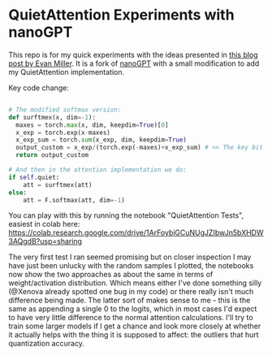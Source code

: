 
# QuietAttention Experiments with nanoGPT

This repo is for my quick experiments with the ideas presented in [this blog post by Evan Miller](https://www.evanmiller.org/attention-is-off-by-one.html). It is a fork of [nanoGPT](https://github.com/karpathy/nanoGPT) with a small modification to add my QuietAttention implementation.

Key code change:

```python

# The modified softmax version:
def surftmex(x, dim=-1):
  maxes = torch.max(x, dim, keepdim=True)[0]
  x_exp = torch.exp(x-maxes)
  x_exp_sum = torch.sum(x_exp, dim, keepdim=True)
  output_custom = x_exp/(torch.exp(-maxes)+x_exp_sum) # << The key bit is the +torch.exp(-maxes)
  return output_custom

# And then in the attention implementation we do:
if self.quiet:
    att = surftmex(att)
else:
    att = F.softmax(att, dim=-1)

```

You can play with this by running the notebook "QuietAttention Tests", easiest in colab here: https://colab.research.google.com/drive/1ArFoybiGCuNUgJZIbwJn5bXHDW3AQgdB?usp=sharing

The very first test I ran seemed promising but on closer inspection I may have just been unlucky with the random samples I plotted, the notebooks now show the two approaches as about the same in terms of weight/activation distribution. Which means either I've done something silly (@Xenova already spotted one bug in my code) or there really isn't much difference being made. The latter sort of makes sense to me - this is the same as appending a single 0 to the logits, which in most cases I'd expect to have very little difference to the normal attention calculations. I'll try to train some larger models if I get a chance and look more closely at whether it actually helps with the thing it is supposed to affect: the outliers that hurt quantization accuracy. 